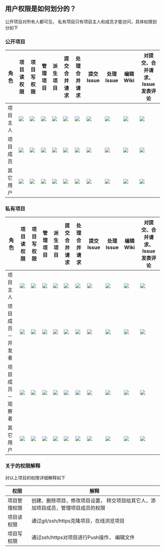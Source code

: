 ## 用户权限是如何划分的？

公开项目对所有人都可见， 私有项目只有项目主人和成员才能访问，具体权限划分如下

### 公开项目


角色 | 项目读权限 | 项目写权限 | 管理项目 | 派生项目 |提交合并请求 | 处理合并请求 | 提交Issue | 处理Issue | 编辑Wiki | 对提交、合并请求、Issue发表评论
------------ | ------------- | ------------ | ------------ | ------------ | ------------ | ------------ | ------------ | ------------ | ------------ | ------------
项目主人|![](/images/ok.png)|![](/images/ok.png)|![](/images/ok.png)|![](/images/ok.png)|![](/images/ok.png)|![](/images/ok.png)|![](/images/ok.png)|![](/images/ok.png)|![](/images/ok.png)|![](/images/ok.png)|
项目成员|![](/images/ok.png)|![](/images/ok.png)|![](/images/cross.png)|![](/images/ok.png)|![](/images/ok.png)|![](/images/ok.png)|![](/images/ok.png)|![](/images/ok.png)|![](/images/ok.png)|![](/images/ok.png)|
其它用户 |![](/images/ok.png)|![](/images/cross.png)|![](/images/cross.png)|![](/images/ok.png)|![](/images/ok.png)|![](/images/cross.png)|![](/images/ok.png)|![](/images/cross.png)|![](/images/cross.png)|![](/images/ok.png)|

### 私有项目


角色 | 项目读权限 | 项目写权限 | 管理项目 | 派生项目 |提交合并请求 | 处理合并请求 | 提交Issue | 处理Issue | 编辑Wiki | 对提交、合并请求、Issue发表评论
------------ | ------------- | ------------ | ------------ | ------------ | ------------ | ------------ | ------------ | ------------ | ------------ | ------------
项目主人|![](/images/ok.png)|![](/images/ok.png)|![](/images/ok.png)|![](/images/ok.png)|![](/images/ok.png)|![](/images/ok.png)|![](/images/ok.png)|![](/images/ok.png)|![](/images/ok.png)|![](/images/ok.png)|
项目成员－开发者|![](/images/ok.png)|![](/images/ok.png)|![](/images/cross.png)|![](/images/ok.png)|![](/images/ok.png)|![](/images/ok.png)|![](/images/ok.png)|![](/images/ok.png)|![](/images/ok.png)|![](/images/ok.png)|
项目成员－观察者 |![](/images/ok.png)|![](/images/cross.png)|![](/images/cross.png)|![](/images/ok.png)|![](/images/ok.png)|![](/images/cross.png)|![](/images/ok.png)|![](/images/cross.png)|![](/images/cross.png)|![](/images/ok.png)|
其它用户 |![](/images/cross.png)|![](/images/cross.png)|![](/images/cross.png)|![](/images/cross.png)|![](/images/cross.png)|![](/images/cross.png)|![](/images/cross.png)|![](/images/cross.png)|![](/images/cross.png)|![](/images/cross.png)|


### 关于的权限解释

对以上项目的权限详细解释如下

权限 | 解释
------------ | ------------
项目管理权限 | 创建、删除项目，修改项目设置， 转交项目给其它人，添加项目成员，管理项目成员的权限
项目读权限 | 通过git/ssh/https克隆项目，在线浏览项目
项目写权限 | 通过ssh/https对项目进行Push操作， 编辑文件

